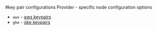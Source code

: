 #key pair configurations
Provider - specific node configuration options

* `aws` - [aws keypairs](aws.md)
* `gke` - [gke keypairs](gke.md)

